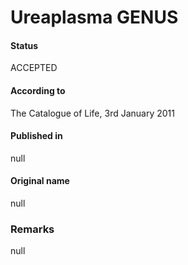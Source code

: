 Ureaplasma GENUS
=======

#### Status
ACCEPTED

#### According to
The Catalogue of Life, 3rd January 2011

#### Published in
null

#### Original name
null

### Remarks
null